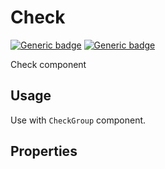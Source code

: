 # Check
[![Generic badge](https://img.shields.io/badge/GROUP-global-blue.svg)]()
[![Generic badge](https://img.shields.io/badge/SIZE-atom-blue.svg)]()

Check component

## Usage

Use with `CheckGroup` component.

## Properties
